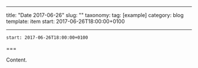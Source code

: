 
---
title: "Date 2017-06-26"
slug: ""
taxonomy:
tag: [example]
category: blog
template: item
start: 2017-06-26T18:00:00+0100

---

``start: 2017-06-26T18:00:00+0100``

===

Content.
